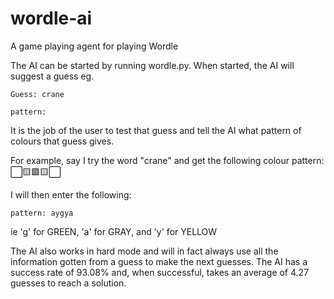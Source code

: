 # wordle-ai
A game playing agent for playing Wordle

The AI can be started by running wordle.py.
When started, the AI will suggest a guess eg.

`Guess: crane`

`pattern: `

It is the job of the user to test that guess and
tell the AI what pattern of colours that guess gives.

For example, say I try the word "crane" and get the following colour pattern:
⬜🟨🟩🟨⬜

I will then enter the following:

`pattern: aygya`

ie 'g' for GREEN, 'a' for GRAY, and 'y' for YELLOW

The AI also works in hard mode and will in fact always use all the information gotten from 
a guess to make the next guesses.
The AI has a success rate of 93.08% and, when successful, takes an average of 4.27 guesses
to reach a solution.
